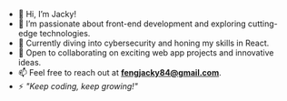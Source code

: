 - 👋 Hi, I’m Jacky!  
- 👀 I’m passionate about front-end development and exploring cutting-edge technologies.  
- 🌱 Currently diving into cybersecurity and honing my skills in React.  
- 💞️ Open to collaborating on exciting web app projects and innovative ideas.  
- 📫 Feel free to reach out at **fengjacky84@gmail.com**.  
- ⚡ *"Keep coding, keep growing!"*  

